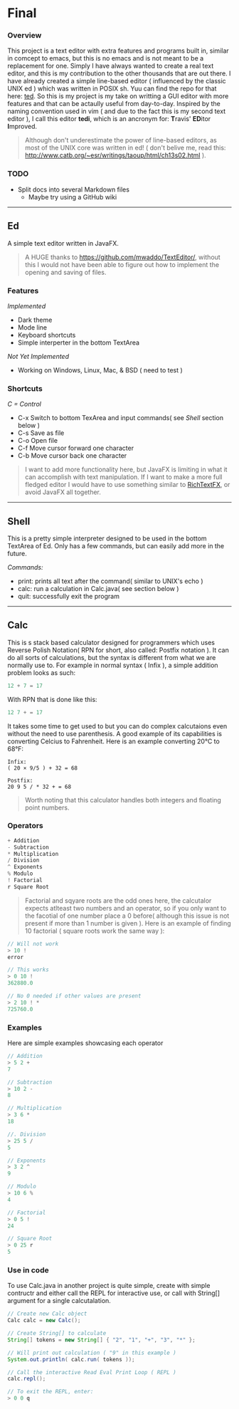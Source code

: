 # Final

### Overview

This project is a text editor with extra features and programs built in, similar in comcept to emacs, but this is no emacs and is not meant to be a replacement for one. Simply I have always wanted to create a real text editor, and this is my contribution to the other thousands that are out there. I have already created a simple line-based editor ( influenced by the classic UNIX ed ) which was written in POSIX sh. Yuu can find the repo for that here: [ted]( https://github.com/TeaSkittle/ted ). So this is my project is my take on writting a GUI editor with more features and that can be actaully useful from day-to-day. Inspired by the naming convention used in vim ( and due to the fact this is my second text editor ), I call this editor **tedi**, which is an ancronym for: **T**ravis' **ED**itor **I**mproved.

> Although don't underestimate the power of line-based editors, as most of the UNIX core was written in ed! ( don't belive me, read this: http://www.catb.org/~esr/writings/taoup/html/ch13s02.html ).

### TODO

- Split docs into several Markdown files
  - Maybe try using a GitHub wiki
  
---

## Ed

A simple text editor written in JavaFX.

> A HUGE thanks to https://github.com/mwaddo/TextEditor/, without this I would not have been able to figure out how to implement the opening and saving of files.

### Features

 *Implemented*  
- Dark theme
- Mode line
- Keyboard shortcuts
- Simple interperter in the bottom TextArea

*Not Yet Implemented*
- Working on Windows, Linux, Mac, & BSD ( need to test )

### Shortcuts

*C = Control*
- C-x Switch to bottom TexArea and input commands( see *Shell* section below )
- C-s Save as file
- C-o Open file
- C-f Move cursor forward one character
- C-b Move cursor back one character

> I want to add more functionality here, but JavaFX is limiting in what it can accomplish with text manipulation. If I want to make a more full fledged editor I would have to use something similar to [RichTextFX]( https://github.com/FXMisc/RichTextFX ), or avoid JavaFX all together.

---

## Shell

This is a pretty simple interpreter designed to be used in the bottom TextArea of Ed. Only has a few commands, but can easily add more in the future.

*Commands:*
- print: prints all text after the command( similar to UNIX's echo )
- calc: run a calculation in Calc.java( see section below )
- quit: successfully exit the program

---

## Calc

This is s stack based calculator designed for programmers which uses Reverse Polish Notation( RPN for short, also called: Postfix notation ). It can do all sorts of calculations, but the syntax is different from what we are normally use to. For example in normal syntax ( Infix ), a simple addition problem looks as such:
```Java
12 + 7 = 17
```
With RPN that is done like this:
```Java
12 7 + = 17
```

It takes some time to get used to but you can do complex calcutaions even without the need to use parenthesis. A good example of its capabilities is converting Celcius to Fahrenheit. Here is an example converting 20°C to 68°F:
```Lisp
Infix:
( 20 × 9/5 ) + 32 = 68

Postfix:
20 9 5 / * 32 + = 68
```

> Worth noting that this calculator handles both integers and floating point numbers.

### Operators

```Java
+ Addition
- Subtraction
* Multiplication
/ Division
^ Exponents
% Modulo
! Factorial
r Square Root
```
> Factorial and sqyare roots are the odd ones here, the calcutalor expects atlteast two numbers and an operator, so if you only want to the facotial of one number place a 0 before( although this issue is not present if more than 1 number is given ). Here is an example of finding 10 factorial ( square roots work the same way ):

```Java
// Will not work
> 10 !
error

// This works
> 0 10 !
362880.0

// No 0 needed if other values are present
> 2 10 ! *
725760.0
```

### Examples

Here are simple examples showcasing each operator  
```Java
// Addition
> 5 2 +
7

// Subtraction
> 10 2 -
8

// Multiplication
> 3 6 * 
18

//. Division
> 25 5 /
5

// Exponents
> 3 2 ^ 
9

// Modulo
> 10 6 % 
4

// Factorial
> 0 5 ! 
24

// Square Root
> 0 25 r
5
```

### Use in code

To use Calc.java in another project is quite simple, create with simple contructr and either call the REPL for interactive use, or call with String[] argument for a single calcutalation.
```Java
// Create new Calc object
Calc calc = new Calc();

// Create String[] to calculate
String[] tokens = new String[] { "2", "1", "+", "3", "*" };

// Will print out calculation ( "9" in this example )
System.out.println( calc.run( tokens ));

// Call the interactive Read Eval Print Loop ( REPL )
calc.repl();

// To exit the REPL, enter: 
> 0 0 q
```

